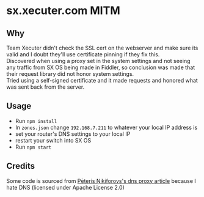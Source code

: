 # sx.xecuter.com MITM
## Why
Team Xecuter didn't check the SSL cert on the webserver and make sure its valid and I doubt they'll use certificate pinning if they fix this.  
Discovered when using a proxy set in the system settings and not seeing any traffic from SX OS being made in Fiddler, so conclusion was made that their request library did not honor system settings.  
Tried using a self-signed certificate and it made requests and honored what was sent back from the server.
## Usage
* Run `npm install`
* In `zones.json` change `192.168.7.211` to whatever your local IP address is
* set your router's DNS settings to your local IP
* restart your switch into SX OS
* Run `npm start`  

## Credits
Some code is sourced from [Pēteris Ņikiforovs's dns proxy article](https://peteris.rocks/blog/dns-proxy-server-in-node-js-with-ui/) because I hate DNS (licensed under Apache License 2.0)